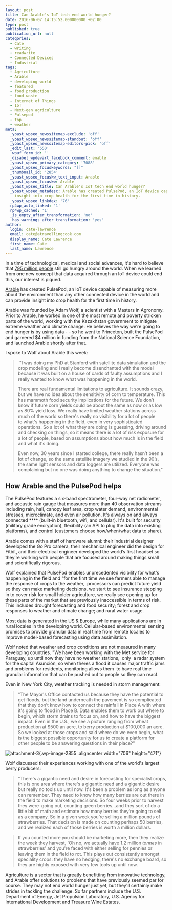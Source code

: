 ```yaml
---
layout: post
title: Can Arable's IoT tech end world hunger?
date: 2016-06-07 14:15:52.000000000 +02:00
type: post
published: true
publication_url: null
categories:
  - Cate
  - writing
  - readwrite
  - Connected Devices
  - Industrial
tags:
  - Agriculture
  - Arable
  - developing world
  - featured
  - food production
  - food waste
  - Internet of Things
  - IoT
  - Next-gen agriculture
  - Pulsepod
  - top
  - weather
meta:
  _yoast_wpseo_newssitemap-exclude: 'off'
  _yoast_wpseo_newssitemap-standout: 'off'
  _yoast_wpseo_newssitemap-editors-pick: 'off'
  _edit_last: '550'
  _wpuf_form_id: ''
  _disabel_wpdevart_facebook_comment: enable
  _yoast_wpseo_primary_category: '7088'
  _yoast_wpseo_focuskeywords: "[]"
  _thumbnail_id: '2854'
  _yoast_wpseo_focuskw_text_input: Arable
  _yoast_wpseo_focuskw: Arable
  _yoast_wpseo_title: Can Arable's IoT tech end world hunger?
  _yoast_wpseo_metadesc: Arable has created PulsePod, an IoT device capable of providing
    insight into crop health for the first time in history.
  _yoast_wpseo_linkdex: '76'
  rp4wp_auto_linked: '1'
  rp4wp_cached: '1'
  _is_empty_after_transformation: 'no'
  _has_warnings_after_transformation: 'yes'
author:
  login: cate-lawrence
  email: cate@atravellingcook.com
  display_name: Cate Lawrence
  first_name: Cate
  last_name: Lawrence
---
```

In a time of technological, medical and social advances, it's hard to
believe that [795 million
people](https://links10.mixmaxusercontent.com/XafWjr8ju5wrdG5KS/l/0yMMDit5QVz5CZFlf?messageId=4wstgyhabwbdfS9F1&rn=&re=gIt92YuwWah12ZAVGdhNmLz1mI) still
go hungry around the world. When we learned from one new concept that
data acquired through an IoT device could end this, our interest is
piqued.

[Arable](http://arable.com/) has created PulsePod, an IoT device capable
of measuring more about the environment than any other connected device
in the world and can provide insight into crop health for the first time
in history.

Arable was founded by Adam Wolf, a scientist with a Masters in Agronomy.
Prior to Arable, he worked in one of the most remote and poverty
stricken parts of the world, working with the Kazakhstan government to
mitigate extreme weather and climate change. He believes the way we’re
going to end hunger is by using data - - so he went to Princeton, built
the PulsePod and garnered \$4 million in funding from the National
Science Foundation, and launched Arable shortly after that.

I spoke to Wolf about Arable this week:

<div>

</div>

> <div>
>
>  "I was doing my PhD at Stanford with satellite data simulation and
> the crop modeling and I really become disenchanted with the model
> because it was built on a house of cards of faulty assumptions and I
> really wanted to know what was happening in the world.
>
> </div>
>
> <div>
>
> </div>
>
> <div>
>
> There are real fundamental limitations to agriculture. It sounds
> crazy, but we have no idea about the sensitivity of corn to
> temperature. This has mammoth food security implications for the
> future. We don’t know if future corn yields could be about the same as
> now or as low as 80% yield loss. We really have limited weather
> stations across much of the world so there's really no visibility for
> a lot of people to what's happening in the field, even in very
> sophisticated operations. So a lot of what they are doing is guessing,
> driving around and checking on things, so it means there is a lot of
> risk exposure for a lot of people, based on assumptions about how much
> is in the field and what it's doing.
>
> </div>
>
> <div>
>
> </div>
>
> <div>
>
> Even now, 30 years since I started college, there really hasn’t been a
> lot of change, so the same satellite imagery we studied in the 90’s,
> the same light sensors and data loggers are utilized. Everyone was
> complaining but no one was doing anything to change the situation."
>
> </div>

How Arable and the PulsePod helps
---------------------------------

The PulsePod features a six-band spectrometer, four-way net radiometer,
and acoustic rain gauge that measures more than 40 observation streams
including rain, hail, canopy leaf area, crop water demand, environmental
stresses, microclimate, and even air pollution. It's always on and
always connected **** (built-in bluetooth, wifi, and cellular). It's
built for security (military grade encryption), flexibility (an API to
plug the data into existing platforms), and control (customers choose
how/when/what data to share).

Arable comes with a staff of hardware alumni: their industrial designer
developed the Go Pro camera, their mechanical engineer did the design
for Fitbit, and their electrical engineer developed the world’s first
headset so they’re working with people that are focused around making
things small and scientifically rigorous.

Wolf explained that PulsePod enables unprecedented visibility for what's
happening in the field and "for the first time we see farmers able to
manage the response of crops to the weather,  processors can predict
future yield so they can make marketing decisions, we start to see
insurance stepping in to cover risk for small holder agriculture, we
really see opening up for these parts of the market that are previously
inaccessible in terms of risk. This includes drought forecasting and
food security; forest and crop responses to weather and climate change;
and rural water usage.

Most data is generated in the US & Europe, while many applications are
in rural locales in the developing world. Cellular-based environmental
sensing promises to provide granular data in real time from remote
locales to improve model-based forecasting using data assimilation.

Wolf noted that weather and crop conditions are not measured in many
developing countries. "We have been working with the Met service for
Paraguay, up until now they have no weather stations,  only  a radar
system for the capital Asunción, so when theres a flood it causes major
traffic jams and problems for residents, monitoring allows them  to have
real time granular information that can be pushed out to people so they
can react.

Even in New York City, weather tracking is needed in storm management:

> "The Mayor's Office contacted us because they have the potential to
> get floods, but the land underneath the pavement is so complicated
> that they don’t know how to connect the rainfall in Place A with where
> it's going to flood in Place B. Data enables them to work out where to
> begin, which storm drains to focus on, and how to have the biggest
> impact. Even in the U.S., we see a picture ranging from wheat
> production at \$500 an acre, to berry production at \$100,000 an acre.
> So we looked at those crops and said where do we even begin, what is
> the biggest possible opportunity for us to create a platform for other
> people to be answering questions in their place?"

<div>

</div>

<div>

![attachment-3](rw-import/attachment-3-1024x683.jpeg){.wp-image-2855
.aligncenter width="706" height="471"}

</div>

<div>

</div>

Wolf discussed their experiences working with one of the world's largest
berry producers:

> "There's a gigantic need and desire in forecasting for specialist
> crops, this is one area where there's a gigantic need and a gigantic
> desire but really no tools up until now. It's been a problem as long
> as anyone can remember. They need to know how many berries are out
> there in the field to make marketing decisions. So four weeks prior to
> harvest they were  going out, counting green berries…and they sort of
> do a little bit of math and estimate how many berries they’re going to
> sell as a company. So in a given week you’re selling a million pounds
> of strawberries. That decision is made on counting perhaps 50 berries,
> and we realized each of those berries is worth a million dollars.

> If you counted more you should be marketing more, then they realize
> the week they harvest, 'Oh no, we actually have 1.2 million *tonnes*
> in strawberries' and you're faced with either selling for pennies or
> leaving them in the field to rot. This plays out consistently amongst
> speciality crops: they have no hedging, there's no exchange board, so
> they are highly exposed with very few tools up until now.

Agriculture is a sector that is greatly benefitting from innovative
technology, and Arable offer solutions to problems that have previously
seemed par for course. They may not end world hunger just yet, but
they'll certainly make strides in tackling the challenge. So far
partners include the U.S. Department of Energy, Jet Propulsion
Laboratory, U.S. Agency for International Development and Treasure Wine
Estates.
